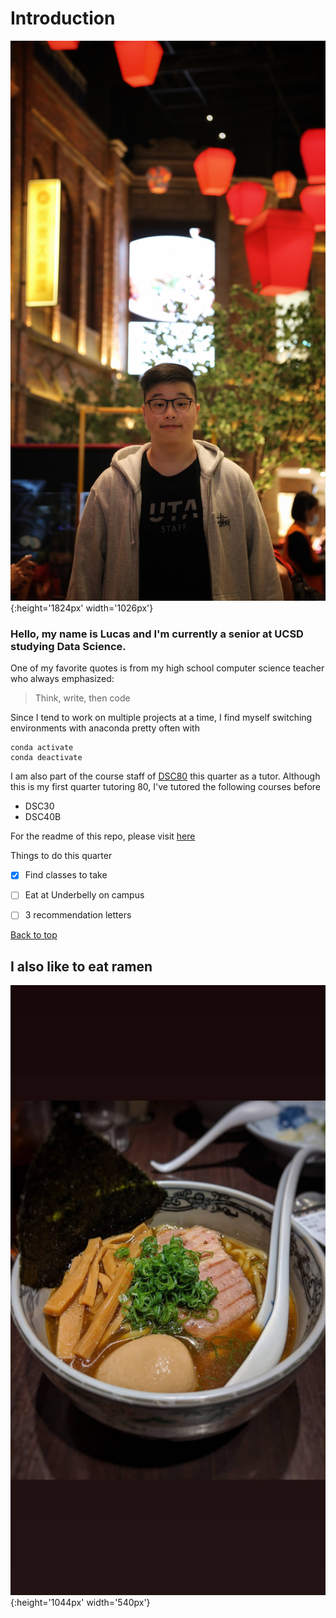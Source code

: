 # Introduction

![pic of me](./me.JPG){:height='1824px' width='1026px'}

### Hello, my name is Lucas and I'm currently a senior at UCSD studying **Data Science**.
One of my favorite quotes is from my high school computer science teacher who always emphasized:
> Think, write, then code

Since I tend to work on multiple projects at a time, I find myself switching environments with anaconda pretty often with 
```
conda activate
conda deactivate
```


I am also part of the course staff of [DSC80](http://dsc80.com) this quarter as a tutor. Although this is my first quarter tutoring 80, I've tutored the following courses before
- DSC30
- DSC40B


For the readme of this repo, please visit [here](./README.md)


Things to do this quarter
- [x] Find classes to take
- [ ] Eat at Underbelly on campus
- [ ] 3 recommendation letters


[Back to top](#introduction)

## I also like to eat ramen
![I like ramen](./ramen.JPG){:height='1044px' width='540px'}




